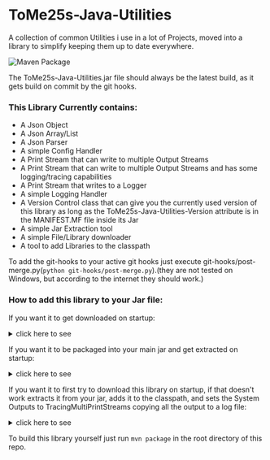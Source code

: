 # ToMe25s-Java-Utilities
A collection of common Utilities i use in a lot of Projects, moved into a library to simplify keeping them up to date everywhere.

![Maven Package](https://github.com/ToMe25/ToMe25s-Java-Utilities/workflows/Maven%20Package/badge.svg)

The ToMe25s-Java-Utilities.jar file should always be the latest build, as it gets build on commit by the git hooks.

### This Library Currently contains:
 * A Json Object
 * A Json Array/List
 * A Json Parser
 * A simple Config Handler
 * A Print Stream that can write to multiple Output Streams
 * A Print Stream that can write to multiple Output Streams and has some logging/tracing capabilities
 * A Print Stream that writes to a Logger
 * A simple Logging Handler
 * A Version Control class that can give you the currently used version of this library as long as the ToMe25s-Java-Utilities-Version attribute is in the MANIFEST.MF file inside its Jar
 * A simple Jar Extraction tool
 * A simple File/Library downloader
 * A tool to add Libraries to the classpath

To add the git-hooks to your active git hooks just execute git-hooks/post-merge.py(`python git-hooks/post-merge.py`).(they are not tested on Windows, but according to the internet they should work.)

### How to add this library to your Jar file:
If you want it to get downloaded on startup: <details><summary>click here to see</summary>

 1. copy the LibraryDownloader class and the LibraryLoader class into your project.(if you copy the sources not the compiled classes you can move them to any package, but they need to all be in the same package)
 2. add something like
 ```java
 LibraryLoader loader = new LibraryLoader(args);
 LibraryDownloader.downloadThis();
 loader.addThisToClasspath();
 ```
 to the start of your main method.
 
Note that you can't import any of this libraries classes in your main class if you do this, or else java will crash on startup,
also the LibraryLoader will probably restart your software once to add the Premain-Class Attribute to the MANIFEST.MF and add a vm argument to the start command.
</details>

If you want it to be packaged into your main jar and get extracted on startup: <details><summary>click here to see</summary>

 1. add the ToMe25s-Java-Utilites jar to your project in a way that gets it added to the finished jar.(e.g. copy it into your src directory)
 2. copy the JarExtractor class and the LibraryLoader class into your project.(if you copy the sources not the compiled classes you can move them to any package, but they need to all be in the same package)
 3. add something like
 ```java
 LibraryLoader loader = new LibraryLoader(args);
 File codeSource = new File(MainClass.class.getProtectionDomain().getCodeSource().getLocation().getPath());
 JarExtractor.extractThis(codeSource);
 loader.addThisToClasspath();
 ```
 to the start of your main method.
 
Note that you can't import any of this libraries classes in your main class if you do this, or else java will crash on startup,
also the LibraryLoader will probably restart your software once to add the Premain-Class Attribute to the MANIFEST.MF and add a vm argument to the start command.
</details>

If you want it to first try to download this library on startup,
if that doesn't work extracts it from your jar,
adds it to the classpath,
and sets the System Outputs to TracingMultiPrintStreams
copying all the output to a log file: <details><summary>click here to see</summary>

 1. add the ToMe25s-Java-Utilites jar to your project in a way that gets it added to the finished jar.(e.g. copy it into your src directory)
 2. copy the JarExtractor, LibraryDownloader and LibraryLoader classes to your project.(if you copy the sources not the compiled classes you can move them to any package, but they need to all be in the same package)
 3. add something like
 ```java
 LibraryLoader.init(args, new File("LogFile.log"));
 ```
 to the start of your main method.
 
Note that you can't import any of this libraries classes in your main class if you do this, or else java will crash on startup,
also the LibraryLoader will probably restart your software once to add the Premain-Class Attribute to the MANIFEST.MF and add a vm argument to the start command.
</details>

To build this library yourself just run `mvn package` in the root directory of this repo.
